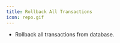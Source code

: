 ```yaml
---
title: Rollback All Transactions 
icon: repo.gif
---
```

* Rollback all transactions from database.
